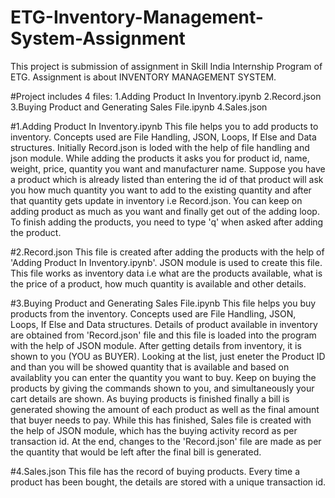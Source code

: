 # ETG-Inventory-Management-System-Assignment
This project is submission of assignment in Skill India Internship Program of ETG. Assignment is about INVENTORY MANAGEMENT SYSTEM.

#Project includes 4 files:
1.Adding Product In Inventory.ipynb
2.Record.json
3.Buying Product and Generating Sales File.ipynb
4.Sales.json


#1.Adding Product In Inventory.ipynb
This file helps you to add products to inventory.
Concepts used are File Handling, JSON, Loops, If Else and Data structures.
Initially Record.json is loded with the help of file handling and json module.
While adding the products it asks you for product id, name, weight, price, quantity you want and manufacturer name.
Suppose you have a product which is already listed than entering the id of that product will ask you how much quantity you want to add to the existing quantity and after that quantity gets update in inventory i.e Record.json.
You can keep on adding product as much as you want and finally get out of the adding loop.
To finish adding the products, you need to type 'q' when asked after adding the product.


#2.Record.json
This file is created after adding the products with the help of 'Adding Product In Inventory.ipynb'.
JSON module is used to create this file.
This file works as inventory data i.e what are the products available, what is the price of a product, how much quantity is available and other details.


#3.Buying Product and Generating Sales File.ipynb
This file helps you buy products from the inventory.
Concepts used are File Handling, JSON, Loops, If Else and Data structures.
Details of product available in inventory are obtained from 'Record.json' file and this file is loaded into the program with the help of JSON module.
After getting details from inventory, it is shown to you (YOU as BUYER).
Looking at the list, just eneter the Product ID and than you will be showed quantity that is available and based on availablity you can enter the quantity you want to buy.
Keep on buying the products by giving the commands shown to you, and simultaneously your cart details are shown.
As buying products is finished finally a bill is generated showing the amount of each product as well as the final amount that buyer needs to pay.
While this has finished, Sales file is created with the help of JSON module, which has the buying activity record as per transaction id.
At the end, changes to the 'Record.json' file are made as per the quantity that would be left after the final bill is generated.


#4.Sales.json
This file has the record of buying products.
Every time a product has been bought, the details are stored with a unique transaction id.
